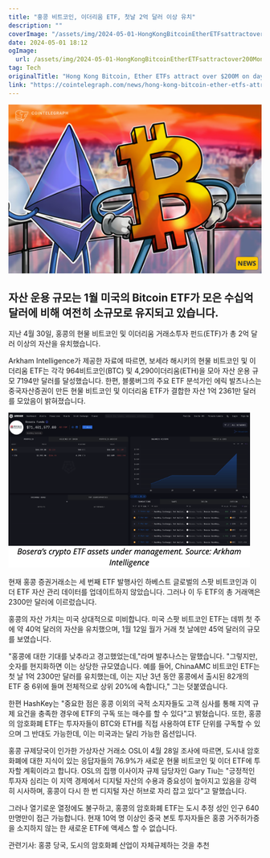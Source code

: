 ```yaml
---
title: "홍콩 비트코인, 이더리움 ETF, 첫날 2억 달러 이상 유치"
description: ""
coverImage: "/assets/img/2024-05-01-HongKongBitcoinEtherETFsattractover200Monday1_thumbnail.png"
date: 2024-05-01 18:12
ogImage: 
  url: /assets/img/2024-05-01-HongKongBitcoinEtherETFsattractover200Monday1_thumbnail.png
tag: Tech
originalTitle: "Hong Kong Bitcoin, Ether ETFs attract over $200M on day 1"
link: "https://cointelegraph.com/news/hong-kong-bitcoin-ether-etfs-attract-200m-day1"
---
```



![이미지](/assets/img/2024-05-01-HongKongBitcoinEtherETFsattractover200Monday1_thumbnail.png)

## 자산 운용 규모는 1월 미국의 Bitcoin ETF가 모은 수십억 달러에 비해 여전히 소규모로 유지되고 있습니다.

지난 4월 30일, 홍콩의 현물 비트코인 및 이더리움 거래소투자 펀드(ETF)가 총 2억 달러 이상의 자산을 유치했습니다.

Arkham Intelligence가 제공한 자료에 따르면, 보세라 해시키의 현물 비트코인 및 이더리움 ETF는 각각 964비트코인(BTC) 및 4,290이더리움(ETH)을 모아 자산 운용 규모 7194만 달러를 달성했습니다. 한편, 블룸버그의 주요 ETF 분석가인 에릭 발츠나스는 중국자산증권이 만든 현물 비트코인 및 이더리움 ETF가 결합한 자산 1억 2361만 달러를 모았음이 밝혀졌습니다.



![Hong Kong Bitcoin and Ether ETFs](/assets/img/2024-05-01-HongKongBitcoinEtherETFsattractover200Monday1_0.png)

현재 홍콩 증권거래소는 세 번째 ETF 발행사인 하베스트 글로벌의 스팟 비트코인과 이더 ETF 자산 관리 데이터를 업데이트하지 않았습니다. 그러나 이 두 ETF의 총 거래액은 2300만 달러에 이르렀습니다.

홍콩의 자산 가치는 미국 상대적으로 미비합니다. 미국 스팟 비트코인 ETF는 데뷔 첫 주에 약 40억 달러의 자산을 유치했으며, 1월 12일 월가 거래 첫 날에만 45억 달러의 규모를 보였습니다.

"홍콩에 대한 기대를 낮추라고 경고했었는데,"라며 발추나스는 말했습니다. "그렇지만, 숫자를 현지화하면 이는 상당한 규모였습니다. 예를 들어, ChinaAMC 비트코인 ETF는 첫 날 1억 2300만 달러를 유치했는데, 이는 지난 3년 동안 홍콩에서 출시된 82개의 ETF 중 6위에 들며 전체적으로 상위 20%에 속합니다," 그는 덧붙였습니다.



한편 HashKey는 "중요한 점은 홍콩 이외의 국적 소지자들도 고객 심사를 통해 지역 규제 요건을 충족한 경우에 ETF의 구독 또는 매수를 할 수 있다"고 밝혔습니다. 또한, 홍콩의 암호화폐 ETF는 투자자들이 BTC와 ETH를 직접 사용하여 ETF 단위를 구독할 수 있으며 그 반대도 가능한데, 이는 미국과는 달리 가능한 옵션입니다.

홍콩 규제당국이 인가한 가상자산 거래소 OSL이 4월 28일 조사에 따르면, 도시내 암호화폐에 대한 지식이 있는 응답자들의 76.9%가 새로운 현물 비트코인 및 이더 ETF에 투자할 계획이라고 합니다. OSL의 집행 이사이자 규제 담당자인 Gary Tiu는 "긍정적인 투자자 심리는 이 지역 경제에서 디지털 자산의 수용과 중요성이 높아지고 있음을 강력히 시사하며, 홍콩이 다시 한 번 디지털 자산 허브로 자리 잡고 있다"고 말했습니다.

그러나 열기로운 열정에도 불구하고, 홍콩의 암호화폐 ETF는 도시 추정 성인 인구 640만명만이 접근 가능합니다. 현재 10억 명 이상인 중국 본토 투자자들은 홍콩 거주허가증을 소지하지 않는 한 새로운 ETF에 액세스 할 수 없습니다.

관련기사: 홍콩 당국, 도시의 암호화폐 산업이 자체규제하는 것을 추천